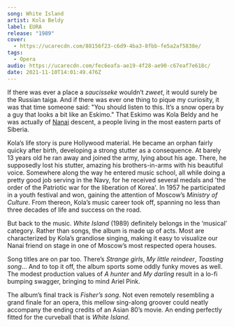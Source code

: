 ```yaml
---
song: White Island
artist: Kola Beldy
label: EURA
release: "1989"
cover:
  - https://ucarecdn.com/88156f23-c6d9-4ba3-8fbb-fe5a2af5838e/
tags:
  - Opera
audio: https://ucarecdn.com/fec6eafa-ae19-4f28-ae90-c67eaf7e618c/
date: 2021-11-10T14:01:49.476Z
---
```

If there was ever a place a *saucisseke* wouldn’t *zweet*, it would surely be the Russian taiga. And if there was ever one thing to pique my curiosity, it was that time someone said: "You should listen to this. It’s a snow opera by a guy that looks a bit like an Eskimo." That Eskimo was Kola Beldy and he was actually of [Nanai](https://en.wikipedia.org/wiki/Nanai_people) descent, a people living in the most eastern parts of Siberia. 

Kola’s life story is pure Hollywood material. He became an orphan fairly quicky after birth, developing a strong stutter as a consequence. At barely 13 years old he ran away and joined the army, lying about his age. There, he supposedly lost his stutter, amazing his brothers-in-arms with his beautiful voice. Somewhere along the way he entered music school, all while doing a pretty good job serving in the Navy, for he received several medals and 'the order of the Patriotic war for the liberation of Korea'. In 1957 he participated in a youth festival and won, gaining the attention of Moscow’s *Ministry of Culture*. From thereon, Kola’s music career took off, spanning no less than three decades of life and success on the road.

But back to the music. *White Island* (1989) definitely belongs in the ‘musical’ category. Rather than songs, the album is made up of acts. Most are characterized by Kola’s grandiose singing, making it easy to visualize our Nanai friend on stage in one of Moscow’s most respected opera houses. 

Song titles are on par too. There’s *Strange girls*, *My little reindeer*, *Toasting song*... And to top it off, the album sports some oddly funky moves as well. The modest production values of *A hunter* and *My darling* result in a lo-fi bumping swagger, bringing to mind Ariel Pink. 

The album’s final track is *Fisher’s song*. Not even remotely resembling a grand finale for an opera, this mellow sing-along groover could neatly accompany the ending credits of an Asian 80’s movie. An ending perfectly fitted for the curveball that is *White Island*.
